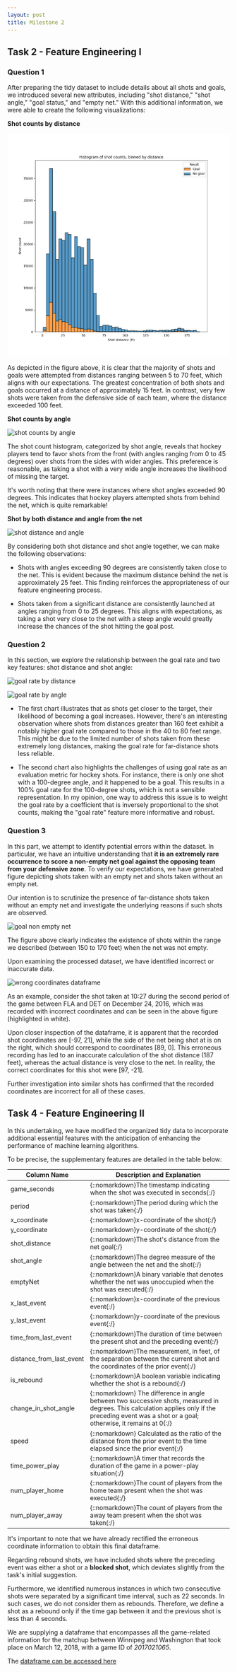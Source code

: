 ```yaml
---
layout: post
title: Milestone 2
---
```


## **Task 2 - Feature Engineering I**

### Question 1

After preparing the tidy dataset to include details about all shots and goals, we introduced several new attributes, including "shot distance," "shot angle," "goal status," and "empty net." With this additional information, we were able to create the following visualizations:

**Shot counts by distance**

![shot counts by distance](../assets/images/shot_by_distance.PNG)

As depicted in the figure above, it is clear that the majority of shots and goals were attempted from distances ranging between 5 to 70 feet, which aligns with our expectations. The greatest concentration of both shots and goals occurred at a distance of approximately 15 feet. In contrast, very few shots were taken from the defensive side of each team, where the distance exceeded 100 feet.

**Shot counts by angle**

![shot counts by angle](/assets/images/shot_by_angle.PNG)

The shot count histogram, categorized by shot angle, reveals that hockey players tend to favor shots from the front (with angles ranging from 0 to 45 degrees) over shots from the sides with wider angles. This preference is reasonable, as taking a shot with a very wide angle increases the likelihood of missing the target.

It's worth noting that there were instances where shot angles exceeded 90 degrees. This indicates that hockey players attempted shots from behind the net, which is quite remarkable!

**Shot by both distance and angle from the net**

![shot distance and angle](/assets/images/shot_by_distance_and_angle.PNG)

By considering both shot distance and shot angle together, we can make the following observations:

- Shots with angles exceeding 90 degrees are consistently taken close to the net. This is evident because the maximum distance behind the net is approximately 25 feet. This finding reinforces the appropriateness of our feature engineering process.

- Shots taken from a significant distance are consistently launched at angles ranging from 0 to 25 degrees. This aligns with expectations, as taking a shot very close to the net with a steep angle would greatly increase the chances of the shot hitting the goal post.

### Question 2

In this section, we explore the relationship between the goal rate and two key features: shot distance and shot angle:

![goal rate by distance](/assets/images/goal_rate_by_distance.PNG)

![goal rate by angle](/assets/images/goal_rate_by_angle.PNG)

- The first chart illustrates that as shots get closer to the target, their likelihood of becoming a goal increases. However, there's an interesting observation where shots from distances greater than 160 feet exhibit a notably higher goal rate compared to those in the 40 to 80 feet range. This might be due to the limited number of shots taken from these extremely long distances, making the goal rate for far-distance shots less reliable.

- The second chart also highlights the challenges of using goal rate as an evaluation metric for hockey shots. For instance, there is only one shot with a 100-degree angle, and it happened to be a goal. This results in a 100% goal rate for the 100-degree shots, which is not a sensible representation. In my opinion, one way to address this issue is to weight the goal rate by a coefficient that is inversely proportional to the shot counts, making the "goal rate" feature more informative and robust.

### Question 3

In this part, we attempt to identify potential errors within the dataset. In particular, we have an intuitive understanding that **it is an extremely rare occurrence to score a non-empty net goal against the opposing team from your defensive zone**. To verify our expectations, we have generated figure depicting shots taken with an empty net and shots taken without an empty net. 

Our intention is to scrutinize the presence of far-distance shots taken without an empty net and investigate the underlying reasons if such shots are observed.

![goal non empty net](/assets/images/goal_non_empty_net_by_distance.PNG)

The figure above clearly indicates the existence of shots within the range we described (between 150 to 170 feet) when the net was not empty.

Upon examining the processed dataset, we have identified incorrect or inaccurate data.

![wrong coordinates dataframe](/assets/images/wrong_coordinates.png)

As an example, consider the shot taken at 10:27 during the second period of the game between FLA and DET on December 24, 2016, which was recorded with incorrect coordinates and can be seen in the above figure (highlighted in white).

Upon closer inspection of the dataframe, it is apparent that the recorded shot coordinates are [-97, 21], while the side of the net being shot at is on the right, which should correspond to coordinates [89, 0]. This erroneous recording has led to an inaccurate calculation of the shot distance (187 feet), whereas the actual distance is very close to the net. In reality, the correct coordinates for this shot were [97, -21].

Further investigation into similar shots has confirmed that the recorded coordinates are incorrect for all of these cases.

## **Task 4 - Feature Engineering II**

In this undertaking, we have modified the organized tidy data to incorporate additional essential features with the anticipation of enhancing the performance of machine learning algorithms.

To be precise, the supplementary features are detailed in the table below:

|Column Name   |Description and Explanation   |
|-------|--------------------------------------|
|game_seconds|{::nomarkdown}The timestamp indicating when the shot was executed in seconds{:/}|
|period|{::nomarkdown}The period during which the shot was taken{:/}|
|x_coordinate|{::nomarkdown}x-coordinate of the shot{:/}|
|y_coordinate|{::nomarkdown}y-coordinate of the shot{:/}|
|shot_distance|{::nomarkdown}The shot's distance from the net goal{:/}|
|shot_angle|{::nomarkdown}The degree measure of the angle between the net and the shot{:/}|
|emptyNet|{::nomarkdown}A binary variable that denotes whether the net was unoccupied when the shot was executed{:/}|
|x_last_event|{::nomarkdown}x-coordinate of the previous event{:/}|
|y_last_event|{::nomarkdown}y-coordinate of the previous event{:/}|
|time_from_last_event|{::nomarkdown}The duration of time between the present shot and the preceding event{:/}|
|distance_from_last_event|{::nomarkdown}The measurement, in feet, of the separation between the current shot and the coordinates of the prior event{:/}|
|is_rebound|{::nomarkdown}A boolean variable indicating whether the shot is a rebound{:/}|
|change_in_shot_angle|{::nomarkdown} The difference in angle between two successive shots, measured in degrees. This calculation applies only if the preceding event was a shot or a goal; otherwise, it remains at 0{:/}|
|speed|{::nomarkdown} Calculated as the ratio of the distance from the prior event to the time elapsed since the prior event{:/}|
|time_power_play|{::nomarkdown}A timer that records the duration of the game in a power-play situation{:/}|
|num_player_home|{::nomarkdown}The count of players from the home team present when the shot was executed{:/}|
|num_player_away|{::nomarkdown}The count of players from the away team present when the shot was taken{:/}|

It's important to note that we have already rectified the erroneous coordinate information to obtain this final dataframe.

Regarding rebound shots, we have included shots where the preceding event was either a shot or a **blocked shot**, which deviates slightly from the task's initial suggestion.

Furthermore, we identified numerous instances in which two consecutive shots were separated by a significant time interval, such as 22 seconds. In such cases, we do not consider them as rebounds. Therefore, we define a shot as a rebound only if the time gap between it and the previous shot is less than 4 seconds.

We are supplying a dataframe that encompasses all the game-related information for the matchup between Winnipeg and Washington that took place on March 12, 2018, with a game ID of *2017021065*.

The [dataframe can be accessed here](https://www.comet.com/2nd-milestone/feature-engineering-data/2d7198d091ec403a85e33d3b9cadce18?assetId=16bc437b6fa34861a70713e411b1101a&assetPath=dataframes&experiment-tab=assetStorage)
